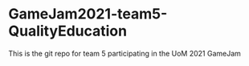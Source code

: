 # GameJam2021-team5-QualityEducation
This is the git repo for team 5 participating in the UoM 2021 GameJam
